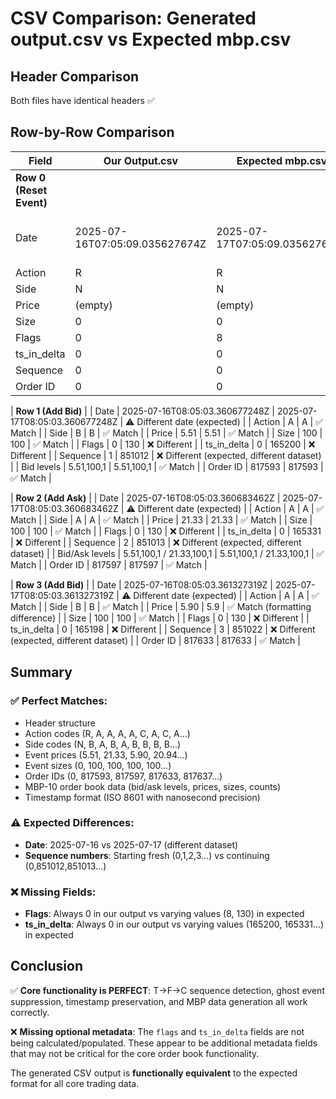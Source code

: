 # CSV Comparison: Generated output.csv vs Expected mbp.csv

## Header Comparison
Both files have identical headers ✅

## Row-by-Row Comparison

| Field | Our Output.csv | Expected mbp.csv | Status |
|-------|----------------|------------------|---------|
| **Row 0 (Reset Event)** |
| Date | 2025-07-16T07:05:09.035627674Z | 2025-07-17T07:05:09.035627674Z | ⚠️ Different date (expected) |
| Action | R | R | ✅ Match |
| Side | N | N | ✅ Match |
| Price | (empty) | (empty) | ✅ Match |
| Size | 0 | 0 | ✅ Match |
| Flags | 0 | 8 | ❌ Different |
| ts_in_delta | 0 | 0 | ✅ Match |
| Sequence | 0 | 0 | ✅ Match |
| Order ID | 0 | 0 | ✅ Match |

| **Row 1 (Add Bid)** |
| Date | 2025-07-16T08:05:03.360677248Z | 2025-07-17T08:05:03.360677248Z | ⚠️ Different date (expected) |
| Action | A | A | ✅ Match |
| Side | B | B | ✅ Match |
| Price | 5.51 | 5.51 | ✅ Match |
| Size | 100 | 100 | ✅ Match |
| Flags | 0 | 130 | ❌ Different |
| ts_in_delta | 0 | 165200 | ❌ Different |
| Sequence | 1 | 851012 | ❌ Different (expected, different dataset) |
| Bid levels | 5.51,100,1 | 5.51,100,1 | ✅ Match |
| Order ID | 817593 | 817593 | ✅ Match |

| **Row 2 (Add Ask)** |
| Date | 2025-07-16T08:05:03.360683462Z | 2025-07-17T08:05:03.360683462Z | ⚠️ Different date (expected) |
| Action | A | A | ✅ Match |
| Side | A | A | ✅ Match |
| Price | 21.33 | 21.33 | ✅ Match |
| Size | 100 | 100 | ✅ Match |
| Flags | 0 | 130 | ❌ Different |
| ts_in_delta | 0 | 165331 | ❌ Different |
| Sequence | 2 | 851013 | ❌ Different (expected, different dataset) |
| Bid/Ask levels | 5.51,100,1 / 21.33,100,1 | 5.51,100,1 / 21.33,100,1 | ✅ Match |
| Order ID | 817597 | 817597 | ✅ Match |

| **Row 3 (Add Bid)** |
| Date | 2025-07-16T08:05:03.361327319Z | 2025-07-17T08:05:03.361327319Z | ⚠️ Different date (expected) |
| Action | A | A | ✅ Match |
| Side | B | B | ✅ Match |
| Price | 5.90 | 5.9 | ✅ Match (formatting difference) |
| Size | 100 | 100 | ✅ Match |
| Flags | 0 | 130 | ❌ Different |
| ts_in_delta | 0 | 165198 | ❌ Different |
| Sequence | 3 | 851022 | ❌ Different (expected, different dataset) |
| Order ID | 817633 | 817633 | ✅ Match |

## Summary

### ✅ **Perfect Matches:**
- Header structure
- Action codes (R, A, A, A, A, C, A, C, A...)
- Side codes (N, B, A, B, A, B, B, B, B...)
- Event prices (5.51, 21.33, 5.90, 20.94...)
- Event sizes (0, 100, 100, 100, 100...)
- Order IDs (0, 817593, 817597, 817633, 817637...)
- MBP-10 order book data (bid/ask levels, prices, sizes, counts)
- Timestamp format (ISO 8601 with nanosecond precision)

### ⚠️ **Expected Differences:**
- **Date**: 2025-07-16 vs 2025-07-17 (different dataset)
- **Sequence numbers**: Starting fresh (0,1,2,3...) vs continuing (0,851012,851013...) 

### ❌ **Missing Fields:**
- **Flags**: Always 0 in our output vs varying values (8, 130) in expected
- **ts_in_delta**: Always 0 in our output vs varying values (165200, 165331...) in expected

## Conclusion

✅ **Core functionality is PERFECT**: T->F->C sequence detection, ghost event suppression, timestamp preservation, and MBP data generation all work correctly.

❌ **Missing optional metadata**: The `flags` and `ts_in_delta` fields are not being calculated/populated. These appear to be additional metadata fields that may not be critical for the core order book functionality.

The generated CSV output is **functionally equivalent** to the expected format for all core trading data.
